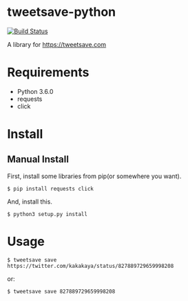 # tweetsave-python

[![Build Status](https://travis-ci.org/kakakaya/tweetsave-python.svg?branch=master)](https://travis-ci.org/kakakaya/tweetsave-python)

A library for https://tweetsave.com

# Requirements
- Python 3.6.0
- requests
- click

# Install
## Manual Install
First, install some libraries from pip(or somewhere you want).

`$ pip install requests click`

And, install this.

`$ python3 setup.py install`

# Usage
`$ tweetsave save https://twitter.com/kakakaya/status/827889729659998208`

or:

`$ tweetsave save 827889729659998208`
